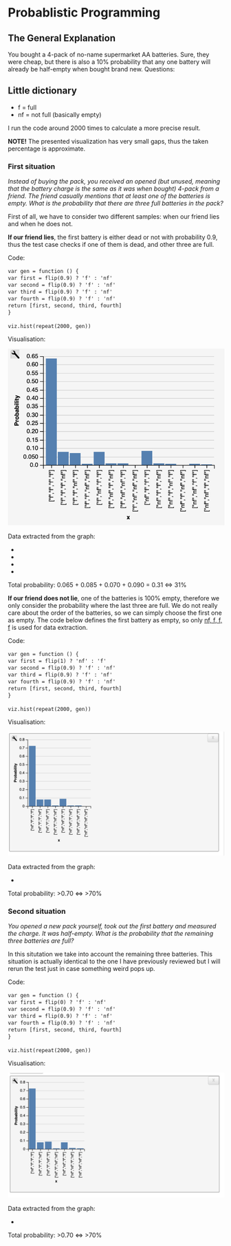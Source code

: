 # Probablistic Programming

## The General Explanation
You bought a 4-pack of no-name supermarket AA batteries. Sure, they were cheap, but there is also a 10% probability that any one battery will already be half-empty when bought brand new. Questions:

## Little dictionary

* f = full
* nf = not full (basically empty)

I run the code around 2000 times to calculate a more precise result.

**NOTE!** The presented visualization has very small gaps, thus the taken percentage is approximate.

### First situation
*Instead of buying the pack, you received an opened (but unused, meaning that the battery charge is the same as it was when bought) 4-pack from a friend. The friend casually mentions that at least one of the batteries is empty. What is the probability that there are three full batteries in the pack?*

First of all, we have to consider two different samples: when our friend lies and when he does not.

**If our friend lies**, the first battery is either dead or not with probability 0.9, thus
the test case checks if one of them is dead, and other three are full.

Code:

```
var gen = function () {
var first = flip(0.9) ? 'f' : 'nf'
var second = flip(0.9) ? 'f' : 'nf'
var third = flip(0.9) ? 'f' : 'nf'
var fourth = flip(0.9) ? 'f' : 'nf'
return [first, second, third, fourth]
}

viz.hist(repeat(2000, gen))
```

Visualisation: 

![First result image](./img/first_1.png)

Data extracted from the graph:

* [f, f, f, nf]: ~0.065
* [f, f, nf, f]: ~0.085
* [f, nf, f, f]: ~0.070
* [nf, f, f, f]: ~0.090

Total probability: 0.065 + 0.085 + 0.070 + 0.090 = 0.31 <=> 31%

**If our friend does not lie**, one of the batteries is 100% empty, therefore 
we only consider the probability where the last three are full. We do not really care
about the order of the batteries, so we can simply choose the first one as empty.
The code below defines the first battery as empty, so only [nf, f, f, f] is used for data extraction.

Code:

```
var gen = function () {
var first = flip(1) ? 'nf' : 'f'
var second = flip(0.9) ? 'f' : 'nf'
var third = flip(0.9) ? 'f' : 'nf'
var fourth = flip(0.9) ? 'f' : 'nf'
return [first, second, third, fourth]
}

viz.hist(repeat(2000, gen))
```

Visualisation:

![Second result image](./img/first_2.png)

Data extracted from the graph:

* [nf, f, f, f]: >0.70

Total probability: >0.70 <=> >70%

### Second situation
*You opened a new pack yourself, took out the first battery and measured the charge. It was half-empty. What is the probability that the remaining three batteries are full?*

In this situtation we take into account the remaining three batteries. This situation is actually identical
to the one I have previously reviewed but I will rerun the test just in case something weird pops up.

Code:

```
var gen = function () {
var first = flip(0) ? 'f' : 'nf'
var second = flip(0.9) ? 'f' : 'nf'
var third = flip(0.9) ? 'f' : 'nf'
var fourth = flip(0.9) ? 'f' : 'nf'
return [first, second, third, fourth]
}

viz.hist(repeat(2000, gen))
```

Visualisation:

![Third result image](./img/second_1.png)

Data extracted from the graph:

* [nf, f, f, f]: >0.70

Total probability: >0.70 <=> >70%